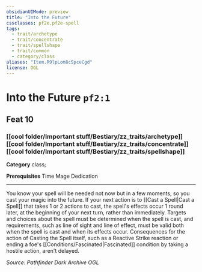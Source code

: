 ```yaml
---
obsidianUIMode: preview
title: "Into the Future"
cssclasses: pf2e,pf2e-spell
tags:
  - trait/archetype
  - trait/concentrate
  - trait/spellshape
  - trait/common
  - category/class
aliases: "Item.R9lpLom8cSpceCgd"
license: OGL
---
```

# Into the Future `pf2:1`
## Feat 10
### [[cool folder/Important stuff/Bestiary/zz_traits/archetype]][[cool folder/Important stuff/Bestiary/zz_traits/concentrate]][[cool folder/Important stuff/Bestiary/zz_traits/spellshape]]

**Category** class; 



**Prerequisites** Time Mage Dedication
* * *
You know your spell will be needed not now but in a few moments, so you cast your magic into the future. If your next action is to [[Cast a Spell|Cast a Spell]] that takes 1 or 2 actions to cast, the spell's effects occur 1 round later, at the beginning of your next turn, rather than immediately. Targets and choices about the spell must be determined when the spell is cast, and requirements, such as line of sight and line of effect, must be valid both when the spell is cast and when its effects occur. Consequences for the action of Casting the Spell itself, such as a Reactive Strike reaction or ending a foe's [[Conditions/Fascinated|Fascinated]] condition by taking a hostile action, aren't delayed.

*Source: Pathfinder Dark Archive*
*OGL*